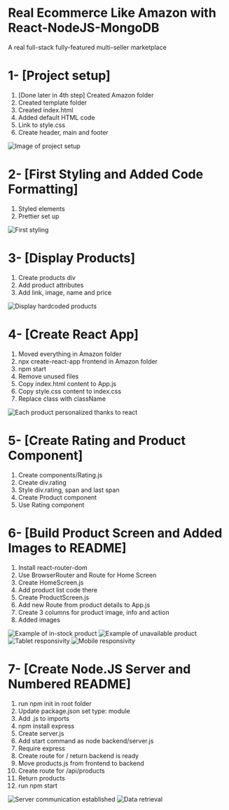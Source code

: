 # Real Ecommerce Like Amazon with React-NodeJS-MongoDB

A real full-stack fully-featured multi-seller marketplace

# 1- [Project setup]

1. [Done later in 4th step] Created Amazon folder
2. Created template folder
3. Created index.html
4. Added default HTML code
5. Link to style.css
6. Create header, main and footer

![Image of project setup](/doc/photos/1.PNG)

# 2- [First Styling and Added Code Formatting]

1. Styled elements
2. Prettier set up

![First styling](/doc/photos/2.PNG)

# 3- [Display Products]

1. Create products div
2. Add product attributes
3. Add link, image, name and price

![Display hardcoded products](/doc/photos/3.PNG)

# 4- [Create React App]

1. Moved everything in Amazon folder
2. npx create-react-app frontend in Amazon folder
3. npm start
4. Remove unused files
5. Copy index.html content to App.js
6. Copy style.css content to index.css
7. Replace class with className

![Each product personalized thanks to react](/doc/photos/4.PNG)

# 5- [Create Rating and Product Component]

1. Create components/Rating.js
2. Create div.rating
3. Style div.rating, span and last span
4. Create Product component
5. Use Rating component

# 6- [Build Product Screen and Added Images to README]

1. Install react-router-dom
2. Use BrowserRouter and Route for Home Screen
3. Create HomeScreen.js
4. Add product list code there
5. Create ProductScreen.js
6. Add new Route from product details to App.js
7. Create 3 columns for product image, info and action
8. Added images

![Example of in-stock product](/doc/photos/6-1.PNG)
![Example of unavailable product](/doc/photos/6-2.PNG)
![Tablet responsivity](/doc/photos/6-3.PNG)
![Mobile responsivity](/doc/photos/6-4.PNG)

# 7- [Create Node.JS Server and Numbered README]

1. run npm init in root folder
2. Update package.json set type: module
3. Add .js to imports
4. npm install express
5. Create server.js
6. Add start command as node backend/server.js
7. Require express
8. Create route for / return backend is ready
9. Move products.js from frontend to backend
10. Create route for /api/products
11. Return products
12. run npm start

![Server communication established](/doc/photos/7-1.PNG)
![Data retrieval](/doc/photos/7-2.PNG)
